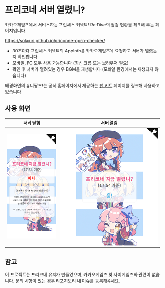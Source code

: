 # 프리코네 서버 열렸니?
카카오게임즈에서 서비스하는 프린세스 커넥트! Re:Dive의 점검 현황을 체크해 주는 페이지입니다

https://sokcuri.github.io/priconne-open-checker/

* 30초마다 프린세스 커넥트의 AppInfo를 카카오게임즈에 요청하고 서버가 열렸는지 확인합니다
* 모바일, PC 모두 사용 가능합니다 (최신 크롬 또는 브라우저 필요)
* 확인 후 서버가 열려있는 경우 BGM을 재생합니다 (모바일 환경에서는 재생되지 않습니다)

배경화면의 유니짱즈!는 공식 홈페이지에서 제공하는 [팬 키트](https://priconne-redive.jp/fankit02/) 페이지를 링크해 사용하고 있습니다

## 사용 화면
| 서버 닫힘 | 서버 열림 |
| -------- | -------- |
| ![](exam1.png)  | ![](exam2.png) |

## 참고
이 프로젝트는 프리코네 유저가 만들었으며, 카카오게임즈 및 사이게임즈와 관련이 없습니다. 문의 사항이 있는 경우 리포지토리 내 이슈를 등록해주세요.
